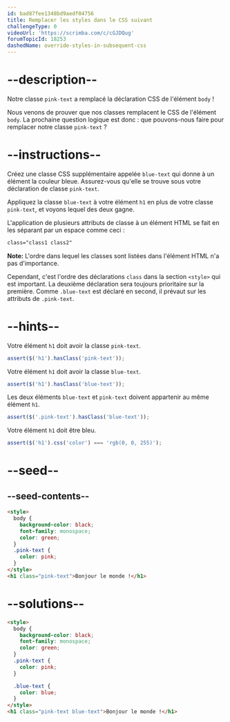 ```yaml
---
id: bad87fee1348bd9aedf04756
title: Remplacer les styles dans le CSS suivant
challengeType: 0
videoUrl: 'https://scrimba.com/c/cGJDQug'
forumTopicId: 18253
dashedName: override-styles-in-subsequent-css
---
```


# --description--

Notre classe `pink-text` a remplacé la déclaration CSS de l'élément `body` !

Nous venons de prouver que nos classes remplacent le CSS de l'élément `body`. La prochaine question logique est donc : que pouvons-nous faire pour remplacer notre classe `pink-text` ?

# --instructions--

Créez une classe CSS supplémentaire appelée `blue-text` qui donne à un élément la couleur bleue. Assurez-vous qu'elle se trouve sous votre déclaration de classe `pink-text`.

Appliquez la classe `blue-text` à votre élément `h1` en plus de votre classe `pink-text`, et voyons lequel des deux gagne.

L'application de plusieurs attributs de classe à un élément HTML se fait en les séparant par un espace comme ceci :

```html
class="class1 class2"
```

**Note:** L'ordre dans lequel les classes sont listées dans l'élément HTML n'a pas d'importance.

Cependant, c'est l'ordre des déclarations `class` dans la section `<style>` qui est important. La deuxième déclaration sera toujours prioritaire sur la première. Comme `.blue-text` est déclaré en second, il prévaut sur les attributs de `.pink-text`.

# --hints--

Votre élément `h1` doit avoir la classe `pink-text`.

```js
assert($('h1').hasClass('pink-text'));
```

Votre élément `h1` doit avoir la classe `blue-text`.

```js
assert($('h1').hasClass('blue-text'));
```

Les deux éléments `blue-text` et `pink-text` doivent appartenir au même élément `h1`.

```js
assert($('.pink-text').hasClass('blue-text'));
```

Votre élément `h1` doit être bleu.

```js
assert($('h1').css('color') === 'rgb(0, 0, 255)');
```

# --seed--

## --seed-contents--

```html
<style>
  body {
    background-color: black;
    font-family: monospace;
    color: green;
  }
  .pink-text {
    color: pink;
  }
</style>
<h1 class="pink-text">Bonjour le monde !</h1>
```

# --solutions--

```html
<style>
  body {
    background-color: black;
    font-family: monospace;
    color: green;
  }
  .pink-text {
    color: pink;
  }

  .blue-text {
    color: blue;
  }  
</style>
<h1 class="pink-text blue-text">Bonjour le monde !</h1>
```

